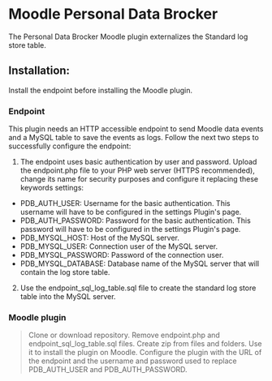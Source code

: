 # Moodle Personal Data Brocker
The Personal Data Brocker Moodle plugin externalizes the Standard log store table.

## Installation:
Install the endpoint before installing the Moodle plugin.

### Endpoint
This plugin needs an HTTP accessible endpoint to send Moodle data events and a MySQL table to save the events as logs. Follow the next two steps to successfully configure the endpoint:

1. The endpoint uses basic authentication by user and password. Upload the endpoint.php file to your PHP web server (HTTPS recommended), change its name for security purposes and configure it replacing these keywords settings:

  - PDB_AUTH_USER: Username for the basic authentication. This username will have to be configured in the settings Plugin's page.
  - PDB_AUTH_PASSWORD: Password for the basic authentication. This password will have to be configured in the settings Plugin's page.
  - PDB_MYSQL_HOST: Host of the MySQL server.
  - PDB_MYSQL_USER: Connection user of the MySQL server.
  - PDB_MYSQL_PASSWORD: Password of the connection user.
  - PDB_MYSQL_DATABASE: Database name of the MySQL server that will contain the log store table.

2. Use the endpoint_sql_log_table.sql file to create the standard log store table into the MySQL server.

### Moodle plugin
> Clone or download repository.
> Remove endpoint.php and endpoint_sql_log_table.sql files.
> Create zip from files and folders. Use it to install the plugin on Moodle.
> Configure the plugin with the URL of the endpoint and the username and password used to replace PDB_AUTH_USER and PDB_AUTH_PASSWORD.